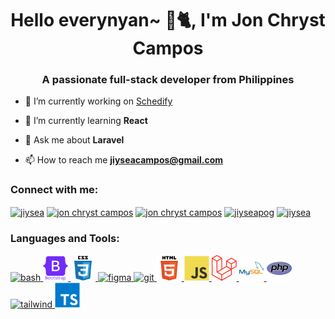 <h1 align="center">Hello everynyan~ 👋🐈, I'm Jon Chryst Campos</h1>
<h3 align="center">A passionate full-stack developer from Philippines</h3>

- 🔭 I’m currently working on [Schedify](https://github.com/Jiysea/Schedify)

- 🌱 I’m currently learning **React**

- 💬 Ask me about **Laravel**

- 📫 How to reach me **jiyseacampos@gmail.com**

<h3 align="left">Connect with me:</h3>
<p align="left">
<a href="https://dev.to/jiysea" target="blank"><img align="center" src="https://raw.githubusercontent.com/rahuldkjain/github-profile-readme-generator/master/src/images/icons/Social/devto.svg" alt="jiysea" height="30" width="40" /></a>
<a href="https://www.linkedin.com/in/jon-chryst-campos-296584361/" target="blank"><img align="center" src="https://raw.githubusercontent.com/rahuldkjain/github-profile-readme-generator/master/src/images/icons/Social/linked-in-alt.svg" alt="jon chryst campos" height="30" width="40" /></a>
<a href="https://www.facebook.com/jiysea" target="blank"><img align="center" src="https://raw.githubusercontent.com/rahuldkjain/github-profile-readme-generator/master/src/images/icons/Social/facebook.svg" alt="jon chryst campos" height="30" width="40" /></a>
<a href="https://instagram.com/jiyseapog" target="blank"><img align="center" src="https://raw.githubusercontent.com/rahuldkjain/github-profile-readme-generator/master/src/images/icons/Social/instagram.svg" alt="jiyseapog" height="30" width="40" /></a>
<a href="https://www.youtube.com/@jiysea" target="blank"><img align="center" src="https://raw.githubusercontent.com/rahuldkjain/github-profile-readme-generator/master/src/images/icons/Social/youtube.svg" alt="jiysea" height="30" width="40" /></a>
</p>

<h3 align="left">Languages and Tools:</h3>
<p align="left"> <a href="https://www.gnu.org/software/bash/" target="_blank" rel="noreferrer"> <img src="https://www.vectorlogo.zone/logos/gnu_bash/gnu_bash-icon.svg" alt="bash" width="40" height="40"/> </a> <a href="https://getbootstrap.com" target="_blank" rel="noreferrer"> <img src="https://raw.githubusercontent.com/devicons/devicon/master/icons/bootstrap/bootstrap-plain-wordmark.svg" alt="bootstrap" width="40" height="40"/> </a> <a href="https://www.w3schools.com/css/" target="_blank" rel="noreferrer"> <img src="https://raw.githubusercontent.com/devicons/devicon/master/icons/css3/css3-original-wordmark.svg" alt="css3" width="40" height="40"/> </a> <a href="https://www.figma.com/" target="_blank" rel="noreferrer"> <img src="https://www.vectorlogo.zone/logos/figma/figma-icon.svg" alt="figma" width="40" height="40"/> </a> <a href="https://git-scm.com/" target="_blank" rel="noreferrer"> <img src="https://www.vectorlogo.zone/logos/git-scm/git-scm-icon.svg" alt="git" width="40" height="40"/> </a> <a href="https://www.w3.org/html/" target="_blank" rel="noreferrer"> <img src="https://raw.githubusercontent.com/devicons/devicon/master/icons/html5/html5-original-wordmark.svg" alt="html5" width="40" height="40"/> </a> <a href="https://developer.mozilla.org/en-US/docs/Web/JavaScript" target="_blank" rel="noreferrer"> <img src="https://raw.githubusercontent.com/devicons/devicon/master/icons/javascript/javascript-original.svg" alt="javascript" width="40" height="40"/> </a> <a href="https://laravel.com/" target="_blank" rel="noreferrer"> <svg xmlns="http://www.w3.org/2000/svg" xmlns:xlink="http://www.w3.org/1999/xlink" width="40" height="41.62911611785095" viewBox="0, 0, 400,416.2911611785095" version="1.1"><g><path d="M78.380 1.653 C 76.783 2.555,74.954 3.605,74.315 3.986 C 73.676 4.367,72.331 5.126,71.325 5.671 C 70.320 6.217,69.251 6.880,68.950 7.145 C 68.649 7.409,68.296 7.626,68.165 7.626 C 67.953 7.626,66.587 8.388,62.889 10.572 C 62.243 10.953,60.905 11.709,59.915 12.252 C 58.925 12.796,57.896 13.458,57.629 13.726 C 57.361 13.993,56.996 14.211,56.816 14.211 C 56.524 14.211,55.325 14.870,51.450 17.158 C 50.805 17.539,49.454 18.297,48.448 18.843 C 47.443 19.389,46.374 20.051,46.073 20.316 C 45.772 20.581,45.419 20.797,45.288 20.797 C 45.076 20.797,43.710 21.560,40.012 23.744 C 39.366 24.125,38.015 24.883,37.010 25.429 C 36.005 25.974,34.936 26.637,34.635 26.902 C 34.334 27.167,33.980 27.383,33.850 27.383 C 33.637 27.383,32.272 28.145,28.573 30.329 C 27.928 30.711,26.577 31.469,25.571 32.015 C 24.566 32.560,23.497 33.223,23.196 33.488 C 22.895 33.752,22.542 33.969,22.411 33.969 C 22.199 33.969,20.833 34.731,17.135 36.915 C 16.489 37.296,15.138 38.055,14.133 38.602 C 13.128 39.148,12.135 39.732,11.927 39.898 C 11.719 40.065,10.627 40.688,9.501 41.284 C 8.374 41.879,7.218 42.553,6.932 42.780 C 6.646 43.007,6.023 43.386,5.546 43.621 C 2.868 44.942,1.570 45.997,0.761 47.513 L 0.004 48.932 0.007 182.438 L 0.010 315.945 0.785 317.298 C 1.211 318.042,1.872 318.822,2.253 319.031 C 2.634 319.240,3.024 319.510,3.120 319.631 C 3.215 319.752,4.100 320.298,5.087 320.844 C 6.074 321.390,8.137 322.578,9.672 323.484 C 11.207 324.389,12.591 325.130,12.748 325.130 C 12.905 325.130,13.227 325.324,13.464 325.561 C 13.701 325.798,14.891 326.539,16.109 327.207 C 17.326 327.876,19.578 329.164,21.112 330.069 C 22.646 330.975,24.029 331.716,24.186 331.716 C 24.343 331.716,24.665 331.910,24.902 332.147 C 25.139 332.384,26.329 333.125,27.547 333.793 C 28.765 334.462,31.016 335.750,32.550 336.655 C 34.084 337.561,35.480 338.302,35.652 338.302 C 35.823 338.302,36.126 338.497,36.324 338.736 C 36.522 338.975,37.715 339.716,38.976 340.382 C 41.663 341.804,41.814 341.890,44.587 343.588 C 45.755 344.302,46.855 344.887,47.030 344.887 C 47.205 344.887,47.542 345.081,47.779 345.318 C 48.202 345.741,52.187 348.046,53.553 348.657 C 53.934 348.828,55.100 349.531,56.145 350.220 C 57.189 350.909,58.210 351.473,58.415 351.473 C 58.619 351.473,58.981 351.667,59.218 351.904 C 59.640 352.327,63.626 354.631,64.991 355.243 C 65.373 355.414,66.539 356.117,67.583 356.806 C 68.627 357.495,69.649 358.059,69.853 358.059 C 70.058 358.059,70.419 358.253,70.656 358.490 C 71.079 358.913,75.064 361.217,76.430 361.829 C 76.811 362.000,77.977 362.703,79.022 363.392 C 80.066 364.081,81.087 364.645,81.292 364.645 C 81.496 364.645,81.858 364.839,82.095 365.076 C 82.517 365.498,86.503 367.803,87.868 368.415 C 88.250 368.585,89.416 369.289,90.460 369.978 C 91.504 370.667,92.526 371.231,92.730 371.231 C 92.935 371.231,93.296 371.424,93.533 371.661 C 93.956 372.084,97.941 374.389,99.307 375.000 C 99.688 375.171,100.854 375.875,101.899 376.564 C 102.943 377.253,103.964 377.816,104.169 377.816 C 104.373 377.816,104.735 378.010,104.972 378.247 C 105.394 378.670,109.380 380.975,110.745 381.586 C 111.127 381.757,112.293 382.460,113.337 383.149 C 114.381 383.838,115.415 384.402,115.634 384.402 C 115.854 384.402,116.195 384.597,116.393 384.836 C 116.592 385.075,117.742 385.788,118.949 386.419 C 121.511 387.761,121.935 388.004,124.315 389.506 C 125.297 390.125,126.466 390.792,126.915 390.987 C 127.363 391.182,128.354 391.736,129.116 392.217 C 129.879 392.698,130.971 393.323,131.542 393.605 C 132.666 394.159,133.042 394.381,135.753 396.092 C 136.735 396.711,137.905 397.377,138.353 397.573 C 138.801 397.768,139.792 398.321,140.555 398.803 C 141.317 399.284,142.409 399.908,142.981 400.191 C 144.105 400.745,144.481 400.967,147.192 402.677 C 148.174 403.297,149.343 403.968,149.792 404.170 C 150.240 404.371,150.919 404.726,151.300 404.958 C 154.701 407.028,156.436 407.972,156.835 407.972 C 157.095 407.972,157.367 408.151,157.440 408.369 C 157.702 409.154,161.532 409.038,163.242 408.193 C 165.916 406.872,169.644 404.791,170.191 404.315 C 170.478 404.065,171.102 403.695,171.578 403.491 C 172.054 403.288,172.752 402.926,173.128 402.687 C 174.917 401.553,177.473 400.071,179.203 399.165 C 180.251 398.615,181.343 397.966,181.630 397.721 C 181.916 397.476,182.540 397.109,183.016 396.905 C 183.860 396.545,184.346 396.264,186.134 395.104 C 186.611 394.794,188.250 393.874,189.775 393.060 C 191.300 392.245,192.782 391.379,193.068 391.134 C 193.355 390.890,193.978 390.523,194.455 390.320 C 195.298 389.959,195.784 389.678,197.572 388.518 C 198.050 388.208,199.688 387.288,201.213 386.474 C 202.738 385.659,204.220 384.812,204.506 384.591 C 204.792 384.370,205.416 384.004,205.893 383.778 C 206.741 383.376,207.258 383.070,209.011 381.932 C 209.488 381.623,211.127 380.703,212.652 379.888 C 214.177 379.074,215.659 378.226,215.945 378.005 C 216.231 377.785,216.854 377.419,217.331 377.193 C 218.179 376.790,218.696 376.484,220.449 375.347 C 220.927 375.037,222.565 374.117,224.090 373.302 C 225.615 372.488,227.097 371.641,227.383 371.420 C 227.669 371.199,228.293 370.830,228.769 370.601 C 229.246 370.371,230.104 369.873,230.676 369.493 C 231.248 369.114,232.106 368.606,232.582 368.365 C 233.059 368.123,234.667 367.226,236.156 366.372 C 237.645 365.517,239.361 364.541,239.969 364.203 C 240.577 363.865,241.542 363.281,242.114 362.907 C 242.686 362.532,243.544 362.036,244.021 361.804 C 244.497 361.571,245.667 360.903,246.620 360.319 C 247.574 359.734,248.744 359.066,249.220 358.833 C 250.122 358.393,250.315 358.278,253.266 356.416 C 254.251 355.794,255.343 355.180,255.692 355.051 C 256.041 354.922,256.912 354.451,257.629 354.005 C 258.346 353.558,259.984 352.631,261.269 351.944 C 262.554 351.257,263.839 350.502,264.125 350.267 C 264.411 350.031,265.737 349.251,267.071 348.533 C 268.406 347.815,269.653 347.107,269.844 346.961 C 270.035 346.814,271.282 346.112,272.617 345.402 C 273.951 344.691,275.277 343.917,275.563 343.681 C 275.849 343.445,277.175 342.665,278.510 341.947 C 279.844 341.229,281.092 340.522,281.282 340.375 C 281.473 340.228,282.721 339.526,284.055 338.816 C 285.390 338.105,286.716 337.320,287.002 337.070 C 287.289 336.821,287.913 336.450,288.389 336.247 C 288.865 336.043,289.563 335.682,289.940 335.443 C 291.728 334.309,294.285 332.827,296.014 331.921 C 297.062 331.371,298.155 330.721,298.441 330.476 C 298.727 330.231,299.351 329.864,299.827 329.661 C 300.671 329.301,301.157 329.020,302.945 327.860 C 303.422 327.550,305.061 326.630,306.586 325.815 C 308.111 325.001,309.593 324.134,309.879 323.890 C 310.166 323.645,310.790 323.279,311.266 323.075 C 311.742 322.872,312.435 322.510,312.806 322.271 C 313.177 322.032,314.581 321.157,315.926 320.326 C 321.067 317.148,320.620 321.725,320.622 272.232 L 320.624 229.906 322.617 228.795 C 326.211 226.791,326.660 226.521,327.135 226.083 C 327.394 225.845,327.758 225.650,327.944 225.650 C 328.131 225.650,329.094 225.141,330.086 224.519 C 331.078 223.896,332.747 222.938,333.795 222.388 C 334.844 221.839,335.936 221.189,336.222 220.944 C 336.509 220.699,337.133 220.332,337.609 220.129 C 338.085 219.925,338.783 219.564,339.160 219.325 C 340.948 218.191,343.505 216.709,345.234 215.803 C 346.282 215.253,347.375 214.603,347.661 214.358 C 347.947 214.113,348.571 213.747,349.047 213.543 C 349.524 213.340,350.222 212.978,350.598 212.739 C 352.386 211.605,354.943 210.123,356.672 209.217 C 357.721 208.667,358.813 208.018,359.099 207.773 C 359.386 207.528,360.010 207.161,360.486 206.957 C 361.330 206.597,361.816 206.316,363.603 205.156 C 364.081 204.846,365.719 203.926,367.244 203.112 C 368.769 202.297,370.252 201.431,370.538 201.186 C 370.824 200.942,371.448 200.575,371.924 200.372 C 372.768 200.011,373.254 199.730,375.042 198.570 C 375.519 198.260,377.158 197.340,378.683 196.526 C 380.208 195.711,381.690 194.845,381.976 194.600 C 382.263 194.356,382.887 193.989,383.363 193.786 C 384.207 193.425,384.693 193.145,386.480 191.984 C 386.958 191.675,388.596 190.755,390.121 189.940 C 391.646 189.126,393.141 188.248,393.442 187.990 C 393.742 187.733,394.104 187.522,394.245 187.522 C 395.093 187.522,396.814 184.947,397.179 183.134 C 397.747 180.306,397.738 95.908,397.169 93.077 C 396.776 91.118,394.466 88.042,393.388 88.042 C 393.085 88.042,391.134 86.919,388.715 85.353 C 388.344 85.113,387.652 84.732,387.175 84.506 C 386.698 84.280,386.075 83.914,385.789 83.693 C 385.503 83.472,384.021 82.625,382.496 81.810 C 380.971 80.996,379.332 80.076,378.855 79.766 C 377.102 78.629,376.585 78.323,375.737 77.920 C 375.260 77.694,374.636 77.328,374.350 77.107 C 374.064 76.886,372.582 76.039,371.057 75.225 C 369.532 74.410,367.894 73.490,367.416 73.180 C 365.663 72.043,365.147 71.737,364.298 71.334 C 363.821 71.108,363.198 70.742,362.912 70.521 C 362.626 70.300,361.144 69.453,359.619 68.639 C 358.094 67.824,356.455 66.904,355.978 66.595 C 354.225 65.457,353.708 65.151,352.860 64.748 C 352.383 64.522,351.759 64.157,351.473 63.936 C 351.187 63.715,349.705 62.867,348.180 62.053 C 346.655 61.238,345.017 60.319,344.539 60.009 C 342.786 58.871,342.270 58.565,341.421 58.163 C 340.945 57.937,340.321 57.571,340.035 57.350 C 339.749 57.129,338.267 56.282,336.742 55.467 C 335.217 54.653,333.578 53.733,333.101 53.423 C 331.274 52.237,330.818 51.963,329.809 51.442 C 329.237 51.147,328.146 50.529,327.383 50.070 C 326.620 49.610,325.607 49.043,325.130 48.811 C 324.653 48.578,323.856 48.111,323.358 47.774 C 322.860 47.437,322.353 47.260,322.231 47.382 C 322.110 47.503,322.010 47.445,322.010 47.253 C 322.010 47.060,321.269 46.529,320.364 46.073 C 319.458 45.617,318.640 45.163,318.544 45.065 C 316.035 42.488,312.213 43.038,306.122 46.852 C 305.615 47.169,304.212 47.949,303.004 48.584 C 301.797 49.219,300.647 49.933,300.449 50.172 C 300.251 50.411,299.948 50.607,299.776 50.607 C 299.605 50.607,298.209 51.347,296.675 52.253 C 295.141 53.159,292.889 54.446,291.672 55.115 C 290.454 55.783,289.264 56.524,289.027 56.761 C 288.790 56.998,288.429 57.192,288.224 57.192 C 288.020 57.192,286.998 57.756,285.954 58.445 C 284.910 59.134,283.744 59.838,283.362 60.008 C 281.997 60.620,278.011 62.925,277.589 63.347 C 277.352 63.584,276.990 63.778,276.786 63.778 C 276.581 63.778,275.560 64.342,274.515 65.031 C 273.471 65.720,272.305 66.423,271.924 66.594 C 270.558 67.206,266.573 69.510,266.150 69.933 C 265.913 70.170,265.552 70.364,265.347 70.364 C 265.143 70.364,264.121 70.928,263.077 71.617 C 262.033 72.306,260.867 73.009,260.485 73.180 C 259.240 73.738,255.209 76.071,254.599 76.588 C 254.271 76.866,253.795 77.123,253.541 77.160 C 253.288 77.198,252.250 77.752,251.237 78.393 C 248.699 79.997,248.220 80.274,246.544 81.118 C 245.739 81.523,244.569 82.202,243.944 82.625 C 243.319 83.049,242.522 83.505,242.174 83.639 C 241.825 83.772,240.733 84.390,239.747 85.012 C 238.762 85.634,237.643 86.340,237.262 86.580 C 236.880 86.819,236.101 87.232,235.529 87.497 C 234.450 87.997,231.616 90.121,232.028 90.121 C 232.157 90.121,231.950 90.457,231.568 90.867 C 231.186 91.277,230.948 91.734,231.040 91.883 C 231.132 92.032,231.049 92.251,230.855 92.371 C 230.619 92.516,230.503 106.812,230.503 135.515 L 230.503 178.442 229.549 178.821 C 228.389 179.282,224.158 181.637,223.917 181.955 C 223.821 182.081,222.896 182.622,221.860 183.156 C 220.825 183.691,219.577 184.391,219.087 184.712 C 217.594 185.692,216.847 186.121,215.996 186.487 C 215.548 186.680,214.378 187.350,213.396 187.976 C 212.415 188.602,210.910 189.486,210.052 189.941 C 209.194 190.395,208.102 191.018,207.626 191.325 C 206.056 192.335,205.383 192.718,204.558 193.073 C 204.109 193.266,202.940 193.930,201.958 194.550 C 199.247 196.260,198.871 196.482,197.747 197.037 C 197.175 197.319,196.083 197.943,195.321 198.424 C 194.558 198.906,193.567 199.459,193.119 199.654 C 192.671 199.850,191.501 200.516,190.520 201.135 C 187.808 202.846,187.432 203.068,186.308 203.622 C 185.737 203.905,184.645 204.529,183.882 205.010 C 183.120 205.491,182.129 206.045,181.681 206.240 C 181.232 206.436,180.063 207.102,179.081 207.721 C 176.701 209.223,176.277 209.466,173.715 210.808 C 172.508 211.439,171.358 212.152,171.159 212.391 C 170.961 212.630,170.640 212.825,170.447 212.825 C 170.253 212.825,169.336 213.291,168.409 213.862 L 166.724 214.898 166.684 132.319 C 166.662 86.901,166.620 49.584,166.591 49.393 C 166.283 47.412,164.682 45.675,161.592 43.971 C 160.507 43.372,159.228 42.632,158.751 42.325 C 156.890 41.131,156.470 40.882,155.633 40.485 C 155.156 40.259,154.532 39.889,154.246 39.662 C 153.960 39.436,152.790 38.754,151.646 38.146 C 149.615 37.068,148.473 36.412,146.187 35.011 C 145.568 34.632,144.671 34.134,144.194 33.905 C 143.718 33.676,143.094 33.303,142.808 33.076 C 142.522 32.850,141.352 32.168,140.208 31.561 C 139.064 30.955,137.504 30.075,136.742 29.608 C 135.979 29.140,135.043 28.596,134.662 28.399 C 134.281 28.202,133.399 27.698,132.702 27.279 C 130.799 26.134,126.115 23.469,125.130 22.970 C 124.653 22.728,123.795 22.223,123.224 21.846 C 122.652 21.469,121.686 20.884,121.078 20.546 C 120.470 20.207,118.754 19.231,117.265 18.377 C 115.776 17.522,114.168 16.626,113.692 16.384 C 113.215 16.143,112.357 15.637,111.785 15.260 C 111.213 14.883,110.248 14.298,109.640 13.960 C 109.032 13.622,107.316 12.646,105.827 11.791 C 104.338 10.937,102.730 10.040,102.253 9.798 C 101.776 9.557,100.919 9.051,100.347 8.674 C 99.775 8.298,98.809 7.713,98.201 7.374 C 97.593 7.036,95.877 6.060,94.388 5.205 C 92.899 4.351,91.291 3.454,90.815 3.213 C 90.338 2.971,89.480 2.467,88.908 2.092 C 84.799 -0.601,82.536 -0.695,78.380 1.653 M86.128 15.608 C 87.267 16.365,88.347 16.984,88.527 16.984 C 88.707 16.984,89.100 17.201,89.401 17.465 C 89.702 17.729,90.806 18.400,91.854 18.956 C 92.903 19.512,94.151 20.214,94.627 20.517 C 95.849 21.292,98.424 22.781,99.653 23.422 C 100.225 23.720,101.317 24.341,102.080 24.800 C 102.842 25.260,103.856 25.825,104.333 26.057 C 104.809 26.288,105.433 26.659,105.719 26.882 C 106.005 27.104,107.097 27.751,108.146 28.319 C 109.839 29.238,112.934 31.022,114.385 31.917 C 114.671 32.093,115.294 32.404,115.771 32.607 C 116.247 32.811,116.871 33.183,117.157 33.434 C 117.443 33.686,118.536 34.334,119.584 34.876 C 120.633 35.418,122.267 36.371,123.216 36.995 C 124.165 37.618,125.108 38.128,125.313 38.128 C 125.517 38.128,125.879 38.322,126.116 38.559 C 126.517 38.961,129.859 40.896,132.236 42.104 C 132.808 42.395,133.744 42.945,134.315 43.327 C 134.887 43.709,135.747 44.216,136.226 44.454 C 136.944 44.811,139.602 46.343,142.114 47.847 C 142.400 48.018,143.532 48.668,144.629 49.290 C 147.034 50.655,147.017 50.755,144.101 52.321 C 142.834 53.001,141.604 53.751,141.367 53.988 C 141.130 54.225,140.769 54.419,140.564 54.419 C 140.359 54.419,139.338 54.983,138.294 55.672 C 137.249 56.361,136.083 57.065,135.702 57.235 C 134.336 57.847,130.351 60.152,129.928 60.574 C 129.691 60.811,129.354 61.005,129.179 61.005 C 129.004 61.005,127.904 61.590,126.736 62.305 C 123.963 64.002,123.812 64.088,121.125 65.510 C 119.865 66.177,118.671 66.918,118.473 67.157 C 118.275 67.396,117.972 67.591,117.801 67.591 C 117.629 67.591,116.233 68.332,114.699 69.237 C 113.165 70.143,110.914 71.431,109.696 72.099 C 108.479 72.768,107.288 73.509,107.051 73.746 C 106.814 73.983,106.492 74.177,106.335 74.177 C 106.103 74.177,103.721 75.520,100.173 77.653 C 99.887 77.825,98.743 78.478,97.629 79.104 C 96.516 79.730,95.077 80.555,94.431 80.936 C 93.786 81.317,92.435 82.076,91.429 82.623 C 90.424 83.169,89.431 83.753,89.223 83.919 C 89.016 84.086,87.924 84.709,86.797 85.304 C 85.670 85.900,84.467 86.636,84.123 86.939 C 83.583 87.415,83.392 87.425,82.736 87.016 C 82.318 86.754,81.274 86.169,80.416 85.715 C 79.558 85.262,78.388 84.590,77.816 84.222 C 77.244 83.854,76.279 83.276,75.671 82.937 C 75.063 82.599,73.347 81.623,71.858 80.769 C 70.369 79.914,68.761 79.017,68.284 78.776 C 67.808 78.534,66.950 78.029,66.378 77.652 C 65.806 77.275,64.840 76.690,64.232 76.352 C 63.624 76.013,61.909 75.037,60.420 74.183 C 58.931 73.328,57.322 72.432,56.846 72.190 C 56.369 71.949,55.511 71.443,54.939 71.066 C 54.367 70.689,53.402 70.104,52.794 69.766 C 52.186 69.428,50.470 68.452,48.981 67.597 C 47.492 66.742,45.884 65.846,45.407 65.604 C 44.931 65.363,44.073 64.857,43.501 64.480 C 42.929 64.104,41.964 63.518,41.355 63.180 C 40.747 62.842,39.032 61.866,37.543 61.011 C 36.054 60.157,34.445 59.260,33.969 59.018 C 33.492 58.777,32.634 58.271,32.062 57.894 C 31.490 57.518,30.525 56.933,29.917 56.594 C 28.894 56.025,24.792 53.691,22.357 52.292 C 21.785 51.963,20.927 51.517,20.451 51.299 L 19.584 50.904 20.791 49.918 C 21.456 49.376,22.100 48.995,22.224 49.072 C 22.348 49.148,22.843 48.901,23.324 48.522 C 23.806 48.143,24.370 47.834,24.578 47.834 C 24.786 47.834,24.957 47.668,24.957 47.467 C 24.957 47.265,25.113 47.196,25.303 47.314 C 25.494 47.432,25.650 47.366,25.650 47.167 C 25.650 46.969,26.040 46.709,26.516 46.589 C 26.993 46.470,27.383 46.271,27.383 46.148 C 27.383 46.024,27.890 45.705,28.510 45.437 C 29.129 45.170,30.026 44.684,30.503 44.356 C 30.979 44.029,32.617 43.094,34.142 42.280 C 35.667 41.465,37.149 40.599,37.436 40.354 C 37.722 40.110,38.346 39.743,38.822 39.540 C 39.666 39.179,40.152 38.898,41.940 37.738 C 42.417 37.428,44.055 36.509,45.581 35.694 C 47.106 34.880,48.588 34.032,48.873 33.811 C 49.159 33.590,49.783 33.225,50.260 32.998 C 51.108 32.596,51.625 32.290,53.378 31.152 C 53.855 30.843,55.494 29.923,57.019 29.108 C 58.544 28.294,60.026 27.447,60.312 27.226 C 60.598 27.005,61.222 26.636,61.698 26.407 C 62.175 26.178,63.033 25.702,63.605 25.350 C 64.177 24.997,65.269 24.352,66.031 23.917 C 66.794 23.482,68.402 22.563,69.605 21.875 C 70.807 21.187,72.289 20.347,72.897 20.009 C 73.506 19.670,74.471 19.087,75.043 18.713 C 75.615 18.338,76.473 17.841,76.950 17.607 C 77.426 17.373,78.440 16.796,79.203 16.324 C 83.206 13.846,83.440 13.822,86.128 15.608 M315.843 58.585 C 316.852 59.161,317.912 59.788,318.198 59.979 C 318.484 60.170,319.185 60.567,319.757 60.863 C 320.329 61.158,321.421 61.776,322.184 62.235 C 322.946 62.695,323.960 63.260,324.437 63.492 C 324.913 63.723,325.537 64.094,325.823 64.317 C 326.109 64.539,327.201 65.186,328.250 65.754 C 329.943 66.673,333.038 68.457,334.489 69.352 C 334.775 69.528,335.398 69.839,335.875 70.042 C 336.351 70.246,336.975 70.612,337.261 70.857 C 337.547 71.101,338.484 71.668,339.341 72.116 C 340.199 72.564,341.704 73.443,342.686 74.069 C 343.667 74.695,344.837 75.365,345.286 75.558 C 346.111 75.913,346.783 76.296,348.354 77.306 C 348.830 77.613,349.922 78.236,350.780 78.690 C 351.638 79.145,353.143 80.029,354.124 80.655 C 355.106 81.281,356.276 81.953,356.724 82.149 C 357.172 82.344,358.085 82.841,358.752 83.251 C 360.436 84.288,362.544 85.493,363.778 86.123 C 364.350 86.415,365.286 86.966,365.858 87.348 C 366.430 87.730,367.366 88.277,367.938 88.562 C 368.510 88.847,369.601 89.468,370.364 89.942 C 371.127 90.415,372.335 91.056,373.050 91.366 C 373.765 91.676,374.350 92.069,374.350 92.239 C 374.350 92.409,374.573 92.548,374.845 92.548 C 375.118 92.548,375.576 92.783,375.864 93.071 C 376.151 93.358,376.747 93.732,377.188 93.902 L 377.990 94.209 377.028 94.586 C 376.500 94.793,375.243 95.472,374.235 96.095 C 371.234 97.950,371.144 98.001,368.862 99.196 C 367.655 99.828,366.505 100.540,366.307 100.779 C 366.108 101.018,365.806 101.213,365.634 101.213 C 365.380 101.213,363.077 102.506,359.445 104.689 C 359.159 104.861,358.015 105.514,356.901 106.140 C 355.788 106.767,354.349 107.591,353.703 107.972 C 353.058 108.354,351.707 109.112,350.701 109.658 C 349.696 110.203,348.640 110.836,348.354 111.064 C 348.068 111.291,347.444 111.667,346.967 111.898 C 346.490 112.130,345.477 112.691,344.714 113.146 C 342.974 114.184,342.042 114.718,339.861 115.926 C 338.908 116.454,337.582 117.224,336.915 117.637 C 334.778 118.960,334.336 119.217,333.276 119.751 C 332.704 120.040,331.768 120.580,331.196 120.952 C 330.624 121.324,329.249 122.107,328.141 122.692 C 327.032 123.277,325.707 124.032,325.195 124.370 C 323.683 125.367,322.926 125.804,322.062 126.175 C 321.614 126.368,320.444 127.033,319.462 127.652 C 313.521 131.400,314.418 131.474,306.586 126.596 C 306.205 126.359,305.503 125.975,305.026 125.742 C 304.549 125.509,303.380 124.841,302.426 124.257 C 301.473 123.672,300.303 123.004,299.827 122.773 C 299.350 122.541,298.453 122.041,297.834 121.661 C 294.918 119.874,289.874 116.964,288.388 116.211 C 287.912 115.969,287.054 115.464,286.482 115.087 C 285.910 114.710,284.944 114.125,284.336 113.787 C 283.728 113.448,282.246 112.608,281.043 111.920 C 279.840 111.232,278.232 110.313,277.470 109.878 C 276.707 109.443,275.615 108.799,275.043 108.446 C 274.471 108.093,273.614 107.617,273.137 107.388 C 272.660 107.159,272.036 106.791,271.750 106.570 C 271.464 106.349,269.983 105.502,268.458 104.687 C 266.932 103.873,265.294 102.953,264.817 102.643 C 263.064 101.506,262.547 101.200,261.698 100.797 C 261.222 100.571,260.598 100.205,260.312 99.984 C 260.026 99.763,258.544 98.916,257.019 98.101 C 255.494 97.287,253.832 96.328,253.326 95.971 C 252.820 95.613,252.259 95.321,252.080 95.321 C 251.901 95.321,251.492 95.031,251.171 94.677 C 250.523 93.960,250.763 93.600,252.351 92.909 C 252.821 92.705,253.674 92.236,254.246 91.868 C 254.818 91.500,255.949 90.851,256.759 90.425 C 257.569 90.000,258.232 89.497,258.232 89.309 C 258.232 89.120,258.334 89.068,258.459 89.192 C 258.700 89.434,261.006 88.153,261.433 87.540 C 261.573 87.339,261.690 87.316,261.693 87.489 C 261.696 87.661,261.972 87.555,262.306 87.253 C 262.640 86.951,263.303 86.537,263.779 86.333 C 264.255 86.130,264.953 85.768,265.330 85.529 C 267.118 84.396,269.675 82.913,271.404 82.007 C 272.452 81.458,273.544 80.808,273.831 80.563 C 274.117 80.318,274.741 79.951,275.217 79.748 C 275.694 79.544,276.391 79.182,276.768 78.944 C 278.556 77.810,281.113 76.327,282.842 75.421 C 283.891 74.872,284.983 74.222,285.269 73.977 C 285.556 73.732,286.179 73.365,286.656 73.162 C 287.500 72.801,287.985 72.521,289.773 71.360 C 290.251 71.051,291.889 70.131,293.414 69.316 C 294.939 68.502,296.421 67.635,296.708 67.391 C 296.994 67.146,297.618 66.780,298.094 66.576 C 298.929 66.220,299.329 65.989,301.212 64.781 C 302.078 64.225,304.462 62.865,306.759 61.616 C 307.426 61.254,308.596 60.586,309.359 60.133 C 310.121 59.680,311.255 59.048,311.877 58.729 C 312.500 58.409,313.094 58.011,313.198 57.843 C 313.496 57.361,313.888 57.471,315.843 58.585 M153.899 142.045 L 153.899 222.392 152.426 223.172 C 151.616 223.601,150.329 224.330,149.567 224.793 C 148.804 225.255,147.837 225.786,147.417 225.973 C 146.998 226.160,146.012 226.718,145.228 227.213 C 143.874 228.068,142.303 228.990,140.381 230.057 C 139.905 230.322,138.891 230.920,138.128 231.387 C 137.366 231.854,136.274 232.469,135.702 232.754 C 135.130 233.039,134.116 233.608,133.449 234.018 C 132.782 234.427,131.378 235.234,130.329 235.809 C 129.281 236.385,128.345 236.969,128.250 237.106 C 128.154 237.244,127.530 237.610,126.863 237.918 C 126.196 238.227,125.026 238.858,124.263 239.320 C 123.501 239.782,122.409 240.406,121.837 240.705 C 119.660 241.846,116.966 243.472,116.526 243.911 C 116.274 244.162,115.921 244.367,115.741 244.367 C 115.449 244.367,114.250 245.026,110.376 247.314 C 109.730 247.695,108.379 248.453,107.374 248.999 C 106.369 249.545,105.300 250.207,104.999 250.472 C 104.698 250.737,104.344 250.953,104.214 250.953 C 104.001 250.953,102.636 251.716,98.937 253.899 C 98.292 254.281,96.941 255.039,95.935 255.585 C 94.930 256.130,93.873 256.759,93.588 256.982 C 92.940 257.487,90.275 258.925,89.987 258.925 C 89.870 258.925,89.775 222.906,89.775 178.882 L 89.775 98.838 91.768 97.719 C 92.864 97.103,93.995 96.412,94.281 96.182 C 94.567 95.952,95.659 95.300,96.707 94.732 C 100.705 92.566,105.206 89.991,105.373 89.773 C 105.468 89.649,106.014 89.312,106.586 89.024 C 108.023 88.300,111.018 86.618,111.438 86.299 C 111.629 86.154,112.877 85.454,114.211 84.743 C 115.546 84.032,116.872 83.258,117.158 83.022 C 117.444 82.787,118.769 82.006,120.104 81.288 C 121.438 80.570,122.686 79.863,122.877 79.716 C 123.068 79.569,124.315 78.868,125.650 78.157 C 126.984 77.447,128.310 76.672,128.596 76.437 C 128.882 76.201,130.208 75.421,131.542 74.703 C 132.877 73.985,134.125 73.277,134.315 73.130 C 134.506 72.984,135.754 72.282,137.088 71.571 C 138.423 70.861,139.749 70.086,140.035 69.851 C 140.321 69.615,141.646 68.835,142.981 68.117 C 144.315 67.399,145.563 66.691,145.754 66.545 C 145.945 66.398,147.192 65.693,148.527 64.978 C 149.861 64.264,151.325 63.389,151.780 63.035 C 152.234 62.681,152.819 62.392,153.080 62.392 C 153.340 62.392,153.553 62.236,153.553 62.045 C 153.553 61.854,153.631 61.698,153.726 61.698 C 153.821 61.698,153.899 97.855,153.899 142.045 M14.297 62.731 C 14.777 63.109,15.539 63.576,15.990 63.770 C 16.843 64.137,17.030 64.247,19.990 66.114 C 20.976 66.736,22.068 67.347,22.416 67.471 C 22.765 67.595,23.284 67.889,23.570 68.125 C 23.856 68.360,24.948 68.987,25.997 69.517 C 27.045 70.047,28.137 70.671,28.423 70.903 C 28.709 71.136,29.801 71.769,30.849 72.311 C 31.898 72.853,33.532 73.806,34.481 74.430 C 35.430 75.053,36.373 75.563,36.578 75.563 C 36.782 75.563,37.144 75.757,37.381 75.994 C 37.618 76.231,38.808 76.972,40.025 77.641 C 41.243 78.309,43.494 79.597,45.028 80.503 C 46.563 81.408,47.946 82.149,48.103 82.149 C 48.260 82.149,48.582 82.343,48.819 82.580 C 49.221 82.982,52.562 84.917,54.939 86.125 C 55.511 86.416,56.447 86.964,57.019 87.344 C 57.591 87.724,58.449 88.223,58.925 88.454 C 59.402 88.685,60.200 89.150,60.698 89.488 C 61.196 89.825,61.703 90.001,61.824 89.880 C 61.946 89.759,62.045 89.841,62.045 90.064 C 62.045 90.286,62.279 90.468,62.565 90.468 C 62.851 90.468,63.085 90.606,63.085 90.774 C 63.085 90.943,63.358 91.170,63.692 91.279 C 64.025 91.389,64.871 91.836,65.571 92.273 C 66.271 92.710,68.299 93.892,70.077 94.899 C 71.855 95.906,73.544 96.881,73.830 97.066 C 74.116 97.251,74.713 97.558,75.156 97.749 C 75.599 97.940,76.184 98.319,76.456 98.590 C 76.881 99.015,76.950 111.227,76.952 185.850 C 76.954 267.777,76.988 272.668,77.559 273.532 C 78.312 274.672,80.069 276.449,80.069 276.070 C 80.069 275.915,80.420 276.106,80.849 276.494 C 81.278 276.882,82.643 277.743,83.882 278.408 C 85.121 279.072,86.992 280.126,88.039 280.750 C 89.086 281.373,90.256 282.028,90.639 282.205 C 91.021 282.381,92.114 282.990,93.068 283.557 C 94.021 284.124,95.269 284.830,95.841 285.126 C 96.412 285.421,97.456 286.003,98.159 286.419 C 100.078 287.554,107.085 291.537,108.666 292.392 C 109.428 292.804,110.754 293.559,111.612 294.070 C 112.470 294.581,113.640 295.238,114.211 295.530 C 114.783 295.822,115.875 296.440,116.638 296.903 C 117.400 297.366,118.648 298.071,119.411 298.468 C 120.173 298.866,121.421 299.566,122.184 300.022 C 122.946 300.479,123.960 301.042,124.437 301.273 C 124.913 301.505,125.537 301.875,125.823 302.097 C 126.109 302.319,127.435 303.095,128.769 303.821 C 132.394 305.796,133.483 306.405,135.009 307.316 C 135.771 307.771,137.019 308.465,137.782 308.857 C 138.544 309.250,139.792 309.945,140.555 310.401 C 141.317 310.858,142.331 311.425,142.808 311.662 C 143.284 311.899,143.908 312.276,144.194 312.500 C 144.480 312.723,145.884 313.512,147.314 314.252 C 148.744 314.992,150.069 315.727,150.260 315.884 C 150.451 316.041,151.231 316.514,151.993 316.935 L 153.380 317.700 153.468 354.344 C 153.516 374.498,153.457 390.988,153.335 390.988 C 153.214 390.988,152.553 390.637,151.866 390.208 C 149.881 388.969,149.277 388.617,148.354 388.162 C 147.877 387.927,147.253 387.553,146.967 387.332 C 146.681 387.112,145.199 386.264,143.674 385.450 C 142.149 384.635,140.511 383.715,140.033 383.406 C 138.280 382.268,137.764 381.962,136.915 381.560 C 136.438 381.333,135.815 380.968,135.529 380.747 C 135.243 380.526,133.761 379.679,132.236 378.864 C 130.711 378.050,129.072 377.130,128.595 376.820 C 126.842 375.682,126.325 375.376,125.477 374.974 C 125.000 374.748,124.376 374.382,124.090 374.161 C 123.804 373.940,122.322 373.093,120.797 372.278 C 119.272 371.464,117.634 370.544,117.156 370.234 C 115.403 369.097,114.887 368.791,114.038 368.388 C 113.562 368.162,112.938 367.796,112.652 367.575 C 112.366 367.354,110.884 366.507,109.359 365.692 C 107.834 364.878,106.195 363.958,105.718 363.648 C 103.930 362.488,103.444 362.207,102.600 361.847 C 102.124 361.643,101.500 361.277,101.214 361.032 C 100.927 360.788,99.445 359.921,97.920 359.107 C 96.395 358.292,94.757 357.372,94.279 357.062 C 92.492 355.902,92.006 355.621,91.162 355.261 C 90.686 355.058,90.062 354.691,89.775 354.446 C 89.489 354.202,88.007 353.335,86.482 352.521 C 84.957 351.706,83.318 350.787,82.841 350.477 C 81.053 349.317,80.567 349.036,79.723 348.675 C 79.247 348.472,78.623 348.105,78.337 347.861 C 78.051 347.616,76.568 346.750,75.043 345.935 C 73.518 345.121,71.880 344.201,71.402 343.891 C 69.615 342.731,69.129 342.450,68.285 342.089 C 67.809 341.886,67.185 341.519,66.898 341.275 C 66.612 341.030,65.130 340.164,63.605 339.349 C 62.080 338.535,60.441 337.615,59.964 337.305 C 58.176 336.145,57.690 335.864,56.846 335.504 C 56.370 335.300,55.746 334.933,55.460 334.688 C 55.174 334.443,54.081 333.794,53.033 333.244 C 51.304 332.338,48.747 330.856,46.959 329.722 C 46.582 329.483,45.884 329.121,45.408 328.918 C 44.932 328.714,44.308 328.348,44.021 328.103 C 43.735 327.858,42.643 327.208,41.594 326.658 C 39.900 325.771,37.530 324.399,35.520 323.142 C 35.144 322.907,34.367 322.478,33.795 322.189 C 33.224 321.900,31.898 321.132,30.850 320.483 C 29.803 319.833,28.828 319.375,28.684 319.464 C 28.540 319.552,28.423 319.487,28.423 319.319 C 28.423 319.151,27.760 318.666,26.950 318.240 C 26.140 317.815,25.009 317.161,24.437 316.787 C 23.865 316.413,22.812 315.852,22.097 315.540 C 21.382 315.228,20.797 314.856,20.797 314.713 C 20.797 314.570,20.368 314.276,19.844 314.061 C 19.320 313.846,18.175 313.246,17.300 312.727 C 16.426 312.209,15.061 311.405,14.267 310.941 L 12.825 310.098 12.825 186.071 C 12.825 116.507,12.957 62.045,13.125 62.045 C 13.290 62.045,13.817 62.354,14.297 62.731 M246.100 106.905 C 246.386 107.149,247.322 107.716,248.180 108.164 C 249.038 108.612,250.543 109.491,251.525 110.117 C 252.506 110.743,253.676 111.415,254.124 111.611 C 254.573 111.806,255.563 112.359,256.326 112.841 C 257.088 113.322,258.180 113.946,258.752 114.229 C 259.876 114.783,260.252 115.005,262.963 116.716 C 263.945 117.335,265.115 118.001,265.563 118.197 C 266.011 118.392,267.002 118.940,267.764 119.415 C 268.527 119.889,269.619 120.508,270.191 120.790 C 270.763 121.072,271.542 121.499,271.924 121.739 C 272.305 121.979,273.424 122.684,274.409 123.307 C 275.395 123.929,276.487 124.540,276.836 124.664 C 277.184 124.789,277.683 125.062,277.944 125.270 C 278.490 125.707,282.676 128.091,283.709 128.553 C 284.090 128.724,285.256 129.427,286.301 130.116 C 287.345 130.805,288.366 131.369,288.571 131.369 C 288.775 131.369,289.137 131.563,289.374 131.800 C 289.796 132.223,293.782 134.527,295.147 135.139 C 295.529 135.310,296.695 136.013,297.739 136.702 C 298.783 137.391,299.805 137.955,300.009 137.955 C 300.214 137.955,300.575 138.149,300.812 138.386 C 301.257 138.831,305.294 141.152,306.672 141.756 L 307.452 142.097 307.452 178.529 L 307.452 214.961 306.326 214.273 C 303.766 212.710,302.728 212.121,301.907 211.765 C 301.431 211.559,300.807 211.186,300.521 210.937 C 300.234 210.687,298.949 209.921,297.664 209.234 C 295.443 208.047,293.513 206.935,292.015 205.978 C 291.641 205.740,290.945 205.378,290.469 205.174 C 289.992 204.971,289.368 204.604,289.082 204.359 C 288.796 204.114,287.704 203.464,286.655 202.915 C 284.926 202.009,282.369 200.526,280.581 199.393 C 280.204 199.154,279.506 198.792,279.030 198.589 C 278.554 198.385,277.930 198.018,277.644 197.773 C 277.357 197.528,276.265 196.878,275.217 196.329 C 273.487 195.423,270.931 193.940,269.142 192.807 C 268.766 192.568,268.068 192.206,267.592 192.003 C 267.115 191.799,266.491 191.429,266.205 191.179 C 265.919 190.930,264.593 190.144,263.258 189.434 C 261.924 188.723,260.676 188.023,260.485 187.878 C 260.065 187.559,257.070 185.876,255.633 185.153 C 255.061 184.865,254.515 184.523,254.419 184.392 C 254.324 184.261,253.195 183.589,251.910 182.898 C 250.625 182.208,248.988 181.283,248.271 180.843 C 247.554 180.402,246.226 179.659,245.321 179.190 L 243.674 178.337 243.674 142.037 L 243.674 105.736 244.627 106.099 C 245.151 106.298,245.814 106.661,246.100 106.905 M384.402 142.135 C 384.402 166.324,384.286 178.479,384.055 178.336 C 383.865 178.218,383.709 178.272,383.709 178.455 C 383.709 178.638,383.280 178.960,382.756 179.171 C 381.818 179.547,380.204 180.443,377.816 181.913 C 377.149 182.324,376.260 182.812,375.840 182.996 C 375.420 183.181,374.435 183.737,373.651 184.232 C 372.867 184.727,371.650 185.462,370.948 185.864 C 370.245 186.266,369.281 186.818,368.804 187.091 C 368.328 187.364,367.314 187.958,366.551 188.412 C 365.789 188.867,364.798 189.400,364.350 189.598 C 363.901 189.796,362.732 190.470,361.750 191.096 C 360.768 191.722,359.263 192.601,358.406 193.049 C 357.548 193.497,356.611 194.064,356.325 194.308 C 356.039 194.553,355.415 194.919,354.939 195.122 C 354.462 195.326,353.839 195.637,353.553 195.813 C 352.304 196.583,349.093 198.442,347.660 199.224 C 346.802 199.692,345.555 200.413,344.887 200.826 C 342.760 202.143,342.310 202.405,341.248 202.944 C 340.676 203.234,339.627 203.821,338.916 204.249 C 338.206 204.676,336.802 205.472,335.797 206.018 C 334.791 206.564,333.723 207.226,333.422 207.491 C 333.121 207.756,332.767 207.972,332.636 207.972 C 332.424 207.972,331.058 208.735,327.360 210.919 C 326.715 211.300,325.364 212.058,324.358 212.604 C 323.353 213.149,322.284 213.812,321.983 214.077 C 320.612 215.283,320.633 215.817,320.540 178.379 L 320.451 142.201 321.490 141.598 C 322.062 141.266,323.700 140.366,325.130 139.597 C 326.560 138.828,327.964 138.018,328.250 137.798 C 328.536 137.577,329.159 137.211,329.636 136.985 C 330.485 136.582,331.001 136.276,332.754 135.139 C 333.232 134.829,334.870 133.909,336.395 133.094 C 337.920 132.280,339.402 131.433,339.688 131.212 C 339.974 130.991,340.598 130.625,341.075 130.399 C 341.923 129.996,342.440 129.690,344.193 128.553 C 344.670 128.243,346.308 127.323,347.834 126.509 C 349.359 125.694,350.841 124.847,351.127 124.626 C 351.412 124.405,352.036 124.039,352.513 123.813 C 353.361 123.410,353.878 123.104,355.631 121.967 C 356.109 121.657,357.747 120.737,359.272 119.923 C 360.797 119.108,362.279 118.261,362.565 118.040 C 362.851 117.819,363.475 117.453,363.951 117.227 C 364.800 116.825,365.317 116.519,367.070 115.381 C 367.547 115.071,369.185 114.151,370.711 113.337 C 372.236 112.523,373.718 111.675,374.003 111.454 C 374.289 111.233,374.913 110.860,375.390 110.625 C 375.867 110.390,376.568 110.007,376.950 109.774 C 380.750 107.450,383.764 105.757,384.142 105.735 C 384.285 105.726,384.402 122.106,384.402 142.135 M240.728 191.687 C 243.058 192.964,243.921 193.457,245.927 194.652 C 246.690 195.106,247.703 195.648,248.180 195.856 C 248.656 196.065,249.280 196.437,249.566 196.683 C 249.852 196.929,250.945 197.595,251.993 198.163 C 253.686 199.082,256.782 200.866,258.232 201.761 C 258.518 201.937,259.142 202.248,259.618 202.451 C 260.094 202.655,260.718 203.022,261.005 203.268 C 261.291 203.514,262.383 204.181,263.432 204.749 C 265.125 205.667,268.220 207.452,269.671 208.347 C 269.957 208.523,270.580 208.834,271.057 209.037 C 271.533 209.241,272.157 209.608,272.443 209.854 C 272.729 210.100,273.821 210.767,274.870 211.335 C 276.563 212.253,279.659 214.038,281.109 214.932 C 281.395 215.109,282.019 215.419,282.495 215.623 C 282.971 215.826,283.595 216.194,283.882 216.440 C 284.168 216.686,285.260 217.350,286.308 217.917 C 287.357 218.483,288.885 219.369,289.705 219.886 C 290.524 220.404,291.538 220.980,291.958 221.167 C 292.378 221.354,293.345 221.883,294.107 222.342 C 295.775 223.347,297.897 224.553,299.286 225.286 C 300.646 226.003,300.721 226.448,299.570 226.967 C 298.559 227.424,297.086 228.247,294.801 229.634 C 294.038 230.097,292.985 230.653,292.461 230.869 C 291.937 231.086,291.508 231.404,291.508 231.576 C 291.508 231.748,291.313 231.889,291.075 231.889 C 290.836 231.889,289.366 232.648,287.807 233.575 C 286.249 234.503,284.767 235.357,284.514 235.474 C 284.262 235.591,283.432 236.081,282.669 236.563 C 281.906 237.045,280.815 237.683,280.243 237.981 C 279.671 238.279,278.579 238.895,277.816 239.351 C 277.054 239.807,275.884 240.467,275.217 240.818 C 273.917 241.501,262.136 248.199,260.023 249.456 C 259.324 249.872,258.284 250.458,257.712 250.759 C 257.140 251.059,256.049 251.683,255.286 252.145 C 254.523 252.607,253.432 253.231,252.860 253.532 C 252.288 253.832,251.196 254.456,250.433 254.918 C 249.671 255.380,248.579 256.002,248.007 256.300 C 247.435 256.599,246.421 257.178,245.754 257.588 C 245.087 257.998,243.683 258.801,242.634 259.373 C 241.586 259.944,239.792 260.957,238.648 261.623 C 235.259 263.595,234.243 264.172,232.236 265.264 C 231.187 265.835,230.095 266.484,229.809 266.706 C 229.523 266.928,228.899 267.300,228.423 267.531 C 227.946 267.762,226.932 268.330,226.170 268.793 C 225.407 269.256,224.442 269.792,224.024 269.983 C 223.607 270.174,222.226 270.962,220.956 271.734 C 219.686 272.506,218.507 273.137,218.335 273.137 C 218.164 273.137,218.024 273.264,218.024 273.419 C 218.024 273.574,217.478 273.915,216.811 274.177 C 216.144 274.439,215.598 274.742,215.598 274.850 C 215.598 274.959,215.094 275.271,214.478 275.543 C 213.862 275.816,211.483 277.121,209.192 278.444 C 200.605 283.400,200.349 283.548,199.307 284.145 C 198.830 284.417,197.816 285.015,197.054 285.472 C 196.291 285.929,195.199 286.549,194.627 286.850 C 194.055 287.150,192.964 287.769,192.201 288.225 C 191.438 288.680,190.269 289.340,189.601 289.690 C 188.330 290.357,174.177 298.410,171.982 299.716 C 171.283 300.132,170.243 300.718,169.671 301.019 C 169.099 301.319,168.007 301.943,167.244 302.405 C 166.482 302.867,165.390 303.491,164.818 303.791 C 164.246 304.092,163.154 304.719,162.392 305.185 C 161.629 305.651,160.823 306.130,160.600 306.249 C 160.238 306.442,158.021 305.365,155.113 303.581 C 154.541 303.230,153.605 302.705,153.033 302.413 C 150.917 301.335,145.952 298.522,145.407 298.094 C 145.217 297.944,144.203 297.357,143.154 296.791 C 140.242 295.218,135.947 292.786,133.795 291.493 C 133.510 291.321,132.574 290.809,131.716 290.355 C 129.506 289.185,127.442 288.013,127.036 287.699 C 126.846 287.551,125.832 286.970,124.783 286.407 C 122.430 285.144,117.602 282.403,115.425 281.095 C 115.139 280.923,114.203 280.406,113.345 279.947 C 110.945 278.662,110.126 278.199,109.185 277.593 C 108.709 277.286,107.461 276.571,106.412 276.004 C 105.364 275.437,103.804 274.554,102.946 274.042 C 102.088 273.531,100.890 272.886,100.284 272.610 C 99.677 272.334,99.081 271.947,98.960 271.750 C 98.838 271.553,98.594 271.482,98.416 271.592 C 98.239 271.702,98.094 271.626,98.094 271.424 C 98.094 271.222,97.869 271.057,97.594 271.057 C 96.182 271.057,98.015 269.245,100.520 268.166 C 101.033 267.945,101.593 267.610,103.291 266.508 C 103.769 266.198,105.407 265.278,106.932 264.464 C 108.458 263.649,109.940 262.783,110.226 262.538 C 110.512 262.293,111.136 261.925,111.612 261.718 C 112.652 261.268,114.836 259.975,115.078 259.666 C 115.173 259.545,116.577 258.761,118.198 257.926 C 119.818 257.090,121.378 256.204,121.664 255.957 C 121.951 255.710,122.575 255.339,123.051 255.132 C 124.390 254.553,126.315 253.344,126.598 252.907 C 126.738 252.690,126.855 252.641,126.858 252.797 C 126.861 252.953,127.292 252.790,127.816 252.436 C 128.341 252.082,129.627 251.346,130.676 250.802 C 131.724 250.258,132.816 249.631,133.102 249.410 C 133.388 249.189,134.012 248.823,134.489 248.596 C 135.325 248.200,135.737 247.957,137.607 246.757 C 138.527 246.166,141.136 244.682,143.154 243.602 C 143.821 243.245,144.991 242.577,145.754 242.117 C 146.516 241.657,147.374 241.170,147.660 241.035 C 147.946 240.899,148.570 240.524,149.047 240.201 C 149.911 239.615,152.294 238.247,154.593 237.016 C 155.260 236.659,156.430 235.991,157.192 235.531 C 157.955 235.071,158.813 234.584,159.099 234.449 C 159.385 234.313,160.009 233.936,160.485 233.609 C 160.962 233.283,162.600 232.349,164.125 231.535 C 165.650 230.720,167.132 229.873,167.418 229.652 C 167.704 229.431,168.328 229.062,168.804 228.833 C 169.281 228.603,170.139 228.114,170.711 227.745 C 171.282 227.376,173.364 226.169,175.337 225.062 C 177.309 223.956,179.415 222.773,180.016 222.435 C 180.617 222.097,181.577 221.512,182.149 221.135 C 182.721 220.758,183.579 220.252,184.055 220.011 C 184.532 219.770,186.140 218.873,187.629 218.018 C 189.118 217.164,190.834 216.188,191.442 215.849 C 192.050 215.511,193.016 214.926,193.588 214.549 C 194.159 214.172,195.017 213.667,195.494 213.425 C 195.971 213.184,197.579 212.287,199.068 211.432 C 200.557 210.578,202.273 209.602,202.881 209.264 C 203.489 208.925,204.454 208.342,205.026 207.967 C 205.598 207.593,206.456 207.096,206.932 206.864 C 207.409 206.632,208.579 205.964,209.532 205.380 C 210.485 204.795,211.655 204.127,212.132 203.894 C 213.033 203.454,213.227 203.338,216.177 201.477 C 217.163 200.855,218.255 200.240,218.604 200.112 C 218.952 199.983,219.824 199.512,220.541 199.065 C 221.258 198.619,222.896 197.691,224.181 197.005 C 225.465 196.318,226.750 195.563,227.036 195.327 C 227.322 195.092,228.648 194.310,229.983 193.590 C 231.317 192.870,232.823 191.990,233.329 191.635 C 233.835 191.279,234.385 190.988,234.552 190.988 C 234.719 190.988,235.396 190.613,236.058 190.154 C 237.215 189.352,237.288 189.344,237.955 189.933 C 238.336 190.271,239.584 191.060,240.728 191.687 M307.367 274.056 L 307.279 310.330 305.373 311.347 C 304.324 311.907,303.076 312.617,302.600 312.924 C 302.123 313.231,300.887 313.935,299.853 314.489 C 298.819 315.043,297.755 315.714,297.488 315.980 C 297.222 316.247,296.864 316.464,296.692 316.464 C 296.521 316.464,295.167 317.186,293.684 318.067 C 292.201 318.949,290.130 320.134,289.081 320.702 C 288.033 321.270,286.941 321.941,286.654 322.195 C 286.368 322.448,285.744 322.824,285.268 323.030 C 283.850 323.642,279.786 325.968,279.322 326.432 C 279.085 326.669,278.723 326.863,278.519 326.863 C 278.314 326.863,277.293 327.427,276.249 328.116 C 275.204 328.805,274.038 329.508,273.657 329.679 C 272.291 330.291,268.306 332.595,267.883 333.018 C 267.646 333.255,267.285 333.449,267.080 333.449 C 266.876 333.449,265.854 334.013,264.810 334.702 C 263.766 335.391,262.600 336.094,262.218 336.265 C 260.853 336.876,256.867 339.181,256.445 339.604 C 256.208 339.841,255.847 340.035,255.642 340.035 C 255.437 340.035,254.416 340.598,253.372 341.287 C 252.327 341.976,251.161 342.681,250.780 342.853 C 250.027 343.193,248.023 344.334,246.101 345.518 C 245.433 345.929,244.521 346.425,244.072 346.621 C 243.624 346.817,242.454 347.483,241.473 348.102 C 238.761 349.813,238.385 350.035,237.262 350.589 C 236.690 350.872,235.598 351.496,234.835 351.977 C 234.073 352.459,233.082 353.012,232.634 353.207 C 232.186 353.403,231.016 354.075,230.034 354.701 C 229.053 355.327,227.548 356.211,226.690 356.665 C 225.832 357.120,224.740 357.743,224.263 358.049 C 222.693 359.059,222.020 359.443,221.195 359.798 C 220.747 359.990,219.577 360.660,218.596 361.286 C 217.614 361.912,216.109 362.797,215.251 363.251 C 214.393 363.706,213.302 364.328,212.825 364.635 C 211.255 365.645,210.582 366.029,209.757 366.383 C 209.309 366.576,208.139 367.246,207.157 367.872 C 206.176 368.498,204.671 369.382,203.813 369.837 C 202.955 370.291,201.863 370.914,201.386 371.221 C 199.816 372.231,199.144 372.614,198.318 372.969 C 197.870 373.162,196.700 373.832,195.719 374.458 C 194.737 375.084,193.232 375.963,192.374 376.411 C 191.516 376.859,190.580 377.426,190.294 377.670 C 190.008 377.915,189.384 378.281,188.908 378.485 C 188.431 378.688,187.808 378.999,187.522 379.175 C 186.071 380.070,182.976 381.854,181.282 382.772 C 180.234 383.341,179.142 384.007,178.856 384.253 C 178.569 384.499,177.945 384.871,177.469 385.079 C 176.993 385.288,175.979 385.830,175.217 386.284 C 173.219 387.474,172.353 387.968,170.017 389.250 C 168.873 389.878,167.665 390.628,167.331 390.917 C 166.754 391.416,166.724 389.650,166.724 354.473 C 166.724 324.288,166.807 317.504,167.177 317.504 C 167.426 317.504,168.167 317.104,168.823 316.614 C 169.480 316.125,170.797 315.334,171.750 314.858 C 172.704 314.382,174.107 313.623,174.870 313.172 C 175.633 312.722,176.724 312.107,177.296 311.806 C 177.868 311.506,178.960 310.890,179.723 310.438 C 180.485 309.986,182.097 309.090,183.304 308.448 C 184.511 307.806,185.661 307.086,185.860 306.847 C 186.058 306.608,186.366 306.412,186.545 306.412 C 186.816 306.412,190.176 304.513,198.873 299.443 C 199.493 299.082,200.546 298.475,201.213 298.094 C 201.880 297.712,202.972 297.088,203.640 296.707 C 204.307 296.326,205.399 295.702,206.066 295.321 C 206.733 294.939,207.864 294.293,208.579 293.885 C 209.294 293.477,210.581 292.755,211.438 292.281 C 212.296 291.808,213.856 290.914,214.905 290.295 C 215.953 289.676,217.513 288.782,218.371 288.308 C 219.229 287.834,220.555 287.087,221.317 286.647 C 222.080 286.208,223.094 285.626,223.570 285.353 C 224.047 285.080,225.061 284.488,225.823 284.037 C 226.586 283.586,227.756 282.925,228.423 282.568 C 229.090 282.211,230.221 281.581,230.936 281.168 C 234.016 279.386,234.913 278.867,236.222 278.104 C 236.984 277.660,238.076 277.060,238.648 276.771 C 239.800 276.190,240.981 275.483,241.248 275.217 C 241.499 274.965,245.950 272.474,248.354 271.240 C 248.925 270.946,250.017 270.325,250.780 269.859 C 251.542 269.394,252.478 268.867,252.860 268.688 C 253.416 268.427,260.199 264.532,269.931 258.886 C 270.550 258.526,271.603 257.920,272.270 257.539 C 272.938 257.158,274.029 256.534,274.697 256.153 C 275.364 255.771,276.495 255.121,277.210 254.708 C 277.925 254.294,279.055 253.666,279.723 253.311 C 280.390 252.956,281.404 252.381,281.976 252.032 C 282.548 251.683,283.601 251.064,284.315 250.656 C 285.030 250.247,286.161 249.601,286.828 249.220 C 287.496 248.839,288.588 248.215,289.255 247.834 C 289.922 247.452,291.053 246.805,291.768 246.396 C 292.483 245.987,293.889 245.197,294.893 244.642 C 295.897 244.086,298.939 242.328,301.652 240.734 C 304.366 239.140,306.781 237.823,307.021 237.809 C 307.367 237.787,307.438 245.138,307.367 274.056 " stroke="none" fill="#fc2c1c" fill-rule="evenodd"></path><path id="path1" d="M153.723 142.114 C 153.723 186.438,153.764 204.571,153.813 182.409 C 153.862 160.247,153.862 123.982,153.813 101.820 C 153.764 79.658,153.723 97.790,153.723 142.114 M76.774 184.922 C 76.774 232.392,76.814 251.760,76.863 227.962 C 76.912 204.164,76.912 165.325,76.863 141.653 C 76.814 117.981,76.774 137.452,76.774 184.922 " stroke="none" fill="#fc241c" fill-rule="evenodd"></path></g></svg> </a> <a href="https://www.mysql.com/" target="_blank" rel="noreferrer"> <img src="https://raw.githubusercontent.com/devicons/devicon/master/icons/mysql/mysql-original-wordmark.svg" alt="mysql" width="40" height="40"/> </a> <a href="https://www.php.net" target="_blank" rel="noreferrer"> <img src="https://raw.githubusercontent.com/devicons/devicon/master/icons/php/php-original.svg" alt="php" width="40" height="40"/> </a> <a href="https://tailwindcss.com/" target="_blank" rel="noreferrer"> <img src="https://www.vectorlogo.zone/logos/tailwindcss/tailwindcss-icon.svg" alt="tailwind" width="40" height="40"/> </a> <a href="https://www.typescriptlang.org/" target="_blank" rel="noreferrer"> <img src="https://raw.githubusercontent.com/devicons/devicon/master/icons/typescript/typescript-original.svg" alt="typescript" width="40" height="40"/> </a> </p>
